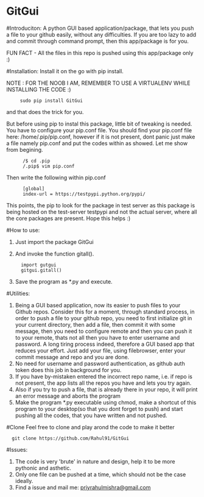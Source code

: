 # GitGui

#Introduciton:
A python GUI based application/package, that lets you push a file to your github
easily, without any difficulties.
If you are too lazy to add and commit through command prompt, then this app/package is for you.

FUN FACT - All the files in this repo is pushed using this app/package only :)

#Installation:
Install it on the go with pip install.

   NOTE : FOR THE NOOB I AM, REMEMBER TO USE A VIRTUALENV WHILE INSTALLING THE CODE :)

         sudo pip install GitGui
and that does the trick for you.

But before using pip to instal this package, little bit of tweaking is needed. You have to configure your pip.conf file. You should find your pip.conf file here: /home/.pip/pip.conf, however if it is not present, dont panic just
make a file namely pip.conf and put the codes within as showed. Let me show from begining.
          
          /$ cd .pip
          /.pip$ vim pip.conf
          
Then write the following within pip.conf
         
          [global]
          index-url = https://testpypi.python.org/pypi/

This points, the pip to look for the package in test server as this package is being hosted on the test-server testpypi and not the actual server, where all the core packages are present. Hope this helps :) 
         

#How to use:
1. Just import the package GitGui
2. And invoke the function gitall().
         
         import gutgui
         gitgui.gitall()

3. Save the program as *.py and execute.


#Utilities:
1. Being a GUI based application, now its easier to push files to your Github repos. Consider this for a moment, through standard process, in order to push a file to your github repo, you need to first initialize git in your current directory, then add a file, then commit it with some message, then you need to configure remote and then you can push it to your remote, thats not all then you have to enter username and password. A long tiring process indeed, therefore a GUI based app that reduces your effort.
         Just add your file, using filebrowser, enter your commit message and repo and you are done.
2. No need for username and password authentication, as github auth token does this job in background for you.
3. If you have by-mistaken entered the incorrect repo name, i.e. if repo is not present, the app lists all the repos you have and lets you try again.
4. Also if you try to push a file, that is already there in your repo, it will print an error message and aborts the program
4. Make the program *.py executable using chmod, make a shortcut of this program to your desktop(so that you dont forget to push) and start pushing all the codes, that you have written and not pushed. 


#Clone
Feel free to clone and play arond the code to make it better
    
      git clone https://github.com/Rahul91/GitGui
      
#Issues:
1. The code is very 'brute' in nature and design, help it to be more pythonic and asthetic.
2. Only one file can be pushed at a time, which should not be the case ideally.
3. Find a issue and mail me: priyrahulmishra@gmail.com

        



